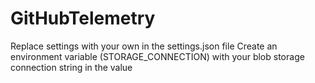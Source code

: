 # GitHubTelemetry
Replace settings with your own in the settings.json file
Create an environment variable (STORAGE_CONNECTION) with your blob storage connection string in the value

